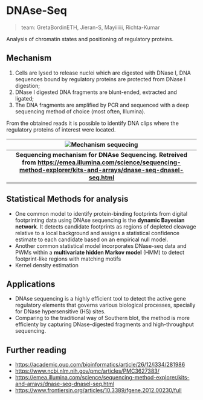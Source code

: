 # DNAse-Seq

> team: GretaBordinETH, Jieran-S, Mayiiiiii, Richta-Kumar

Analysis of chromatin states and positioning of regulatory proteins.

## Mechanism
1. Cells are lysed to release nuclei which are digested with DNase I, DNA sequences bound by regulatory proteins are protected from DNase l digestion;
2. DNase I digested DNA fragments are blunt-ended, extracted and ligated;
3. The DNA fragments are amplified by PCR and sequenced with a deep sequencing method of choice (most often, Illumina).

From the obtained reads it is possible to identify DNA clips where the regulatory proteins of interest were located.

| ![Mechanism sequecing](https://emea.illumina.com/content/dam/illumina-marketing/images/tools/sequencing/dnase-seq-dnasel-seq.png)
|:--:|
| <b> Sequencing mechanism for DNAse Sequencing. Retreived from https://emea.illumina.com/science/sequencing-method-explorer/kits-and-arrays/dnase-seq-dnasel-seq.html</b>|

## Statistical Methods for analysis

* One common model to identify protein-binding footprints from digital footprinting data using DNAse sequencing is the **dynamic Bayesian network**. It detects candidate footprints as regions of depleted cleavage relative to a local background and assigns a statistical confidence estimate to each candidate based on an empirical null model. 
* Another common statistical model incorporates DNase-seq data and PWMs within a **multivariate hidden Markov model** (HMM) to detect footprint-like regions with matching motifs
* Kernel density estimation

## Applications

* DNAse sequencing is a highly efficient tool to detect the active gene regulatory elements that governs various biological processes, specially for DNase 
hypersensitive (HS) sites. 
* Comparing to the traditional way of Southern blot, the method is more efficienty by capturing DNase-digested fragments and high-throughput sequencing. 

## Further reading

* https://academic.oup.com/bioinformatics/article/26/12/i334/281986
* https://www.ncbi.nlm.nih.gov/pmc/articles/PMC3627383/
* https://emea.illumina.com/science/sequencing-method-explorer/kits-and-arrays/dnase-seq-dnasel-seq.html
* https://www.frontiersin.org/articles/10.3389/fgene.2012.00230/full
